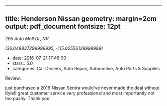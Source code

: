 
---
title: Henderson Nissan
geometry: margin=2cm
output: pdf_document
fontsize: 12pt
---

_295 Auto Mall Dr_, _NV_

*(36.048837299999995, -115.02556129999999)*

- date: 2016-07-21 17:46:30
- stars:: 5.0
-  categories: Car Dealers, Auto Repair, Automotive, Auto Parts & Supplies

Review:

just purchased a 2016 Nissan Sentra would've never made the deal without Kyle!! great customer service very professional and most importantly not too pushy. Thank you!

